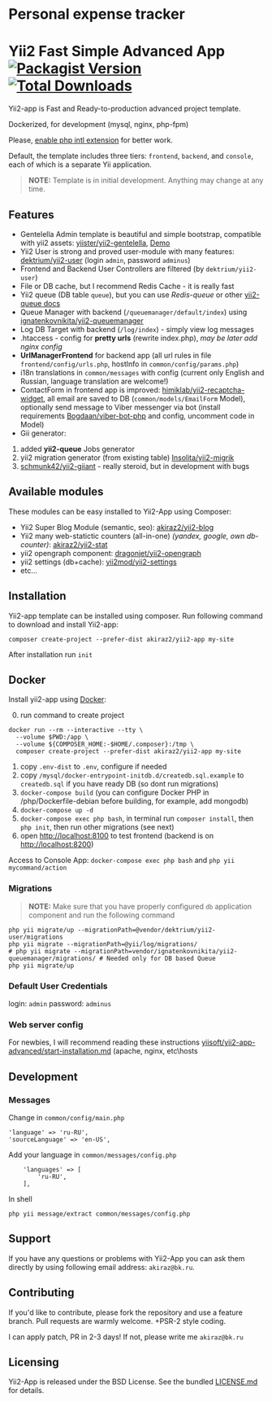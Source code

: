 # Personal expense tracker

# Yii2 Fast Simple Advanced App [![Packagist Version](https://img.shields.io/packagist/v/akiraz2/yii2-app.svg?style=flat-square)](https://packagist.org/packages/akiraz2/yii2-app) [![Total Downloads](https://img.shields.io/packagist/dt/akiraz2/yii2-app.svg?style=flat-square)](https://packagist.org/packages/akiraz2/yii2-app)

Yii2-app is Fast and Ready-to-production advanced project template.

Dockerized, for development (mysql, nginx, php-fpm)

Please, [enable php intl extension](http://php.net/manual/en/intl.installation.php) for better work.

Default, the template includes three tiers: `frontend`, `backend`, and `console`, each of which is a separate Yii application.

> **NOTE:** Template is in initial development. Anything may change at any time.

## Features

- Gentelella Admin template is beautiful and simple bootstrap, compatible with yii2 assets: [yiister/yii2-gentelella](https://github.com/yiister/yii2-gentelella), [Demo](https://colorlib.com/polygon/gentelella/)
- Yii2 User is strong and proved user-module with many features: [dektrium/yii2-user](https://github.com/dektrium/yii2-user) (login `admin`, password `adminus`)
- Frontend and Backend User Controllers are filtered (by `dektrium/yii2-user`)
- File or DB cache, but I recommend Redis Cache - it is really fast
- Yii2 queue (DB table `queue`), but you can use _Redis-queue_ or other [yii2-queue docs](https://github.com/yiisoft/yii2-queue/blob/master/docs/guide/README.md)
- Queue Manager with backend (`/queuemanager/default/index`) using [ignatenkovnikita/yii2-queuemanager](https://github.com/ignatenkovnikita/yii2-queuemanager)
- Log DB Target with backend (`/log/index`) - simply view log messages
- .htaccess - config for **pretty urls** (rewrite index.php), _may be later add nginx config_
- **UrlManagerFrontend** for backend app (all url rules in file `frontend/config/urls.php`, hostInfo in `common/config/params.php`)
- i18n translations in `common/messages` with config (current only English and Russian, language translation are welcome!)
- ContactForm in frontend app is improved: [himiklab/yii2-recaptcha-widget](https://github.com/himiklab/yii2-recaptcha-widget),
  all email are saved to DB (`common/models/EmailForm` Model), optionally send message to Viber messenger via bot
  (install requirements [Bogdaan/viber-bot-php](https://github.com/Bogdaan/viber-bot-php) and config, uncomment code in Model)
- Gii generator:

1. added **yii2-queue** Jobs generator
2. yii2 migration generator (from existing table) [Insolita/yii2-migrik](https://github.com/Insolita/yii2-migrik)
3. [schmunk42/yii2-giiant](https://github.com/schmunk42/yii2-giiant) - really steroid, but in development with bugs

## Available modules

These modules can be easy installed to Yii2-App using Composer:

- Yii2 Super Blog Module (semantic, seo): [akiraz2/yii2-blog](https://github.com/akiraz2/yii2-blog)
- Yii2 many web-statictic counters (all-in-one) _(yandex, google, own db-counter)_: [akiraz2/yii2-stat](https://github.com/akiraz2/yii2-stat)
- yii2 opengraph component: [dragonjet/yii2-opengraph](https://github.com/dragonjet/yii2-opengraph)
- yii2 settings (db+cache): [yii2mod/yii2-settings](https://github.com/yii2mod/yii2-settings)
- etc...

## Installation

Yii2-app template can be installed using composer. Run following command to download and install Yii2-app:

```
composer create-project --prefer-dist akiraz2/yii2-app my-site
```

After installation run `init`

## Docker

Install yii2-app using [Docker](https://www.docker.com):

0. run command to create project

```
docker run --rm --interactive --tty \
  --volume $PWD:/app \
  --volume ${COMPOSER_HOME:-$HOME/.composer}:/tmp \
  composer create-project --prefer-dist akiraz2/yii2-app my-site
```

1. copy `.env-dist` to `.env`, configure if needed
2. copy `/mysql/docker-entrypoint-initdb.d/createdb.sql.example` to `createdb.sql` if you have ready DB (so dont run migrations)
3. `docker-compose build` (you can configure Docker PHP in /php/Dockerfile-debian before building, for example, add mongodb)
4. `docker-compose up -d`
5. `docker-compose exec php bash`, in terminal run `composer install`, then `php init`, then run other migrations (see next)
6. open [http://localhost:8100](http://localhost:8100) to test frontend (backend is on [http://localhost:8200](localhost:8200))

Access to Console App: `docker-compose exec php bash` and `php yii mycommand/action`

### Migrations

> **NOTE:** Make sure that you have properly configured `db` application component and run the following command

```
php yii migrate/up --migrationPath=@vendor/dektrium/yii2-user/migrations
php yii migrate --migrationPath=@yii/log/migrations/
# php yii migrate --migrationPath=vendor/ignatenkovnikita/yii2-queuemanager/migrations/ # Needed only for DB based Queue
php yii migrate/up
```

### Default User Credentials

login: `admin`
password: `adminus`

### Web server config

For newbies, I will recommend reading these instructions [yiisoft/yii2-app-advanced/start-installation.md](https://github.com/yiisoft/yii2-app-advanced/blob/master/docs/guide/start-installation.md) (apache, nginx, etc\hosts

## Development

### Messages

Change in `common/config/main.php`

```
'language' => 'ru-RU',
'sourceLanguage' => 'en-US',
```

Add your language in `common/messages/config.php`

```
    'languages' => [
        'ru-RU',
    ],
```

In shell

```
php yii message/extract common/messages/config.php
```

## Support

If you have any questions or problems with Yii2-App you can ask them directly
by using following email address: `akiraz@bk.ru`.

## Contributing

If you'd like to contribute, please fork the repository and use a feature branch. Pull requests are warmly welcome.
+PSR-2 style coding.

I can apply patch, PR in 2-3 days! If not, please write me `akiraz@bk.ru`

## Licensing

Yii2-App is released under the BSD License. See the bundled [LICENSE.md](LICENSE.md)
for details.
